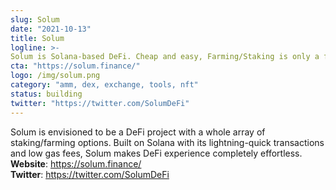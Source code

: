 ```yaml
---
slug: Solum
date: "2021-10-13"
title: Solum
logline: >-
Solum is Solana-based DeFi. Cheap and easy, Farming/Staking is only a few clicks behind.
cta: "https://solum.finance/"
logo: /img/solum.png
category: "amm, dex, exchange, tools, nft"
status: building
twitter: "https://twitter.com/SolumDeFi"
---
```


Solum is envisioned to be a DeFi project with a whole array of staking/farming options. Built on Solana with its lightning-quick transactions and low gas fees, Solum makes DeFi experience completely effortless.
<b>Website</b>: https://solum.finance/ </br>
<b>Twitter</b>: https://twitter.com/SolumDeFi </br>
